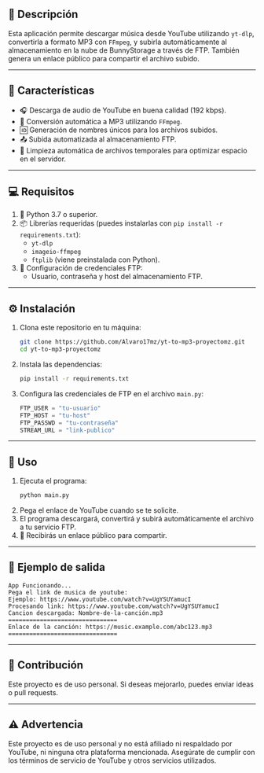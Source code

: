 
## 📖 Descripción
Esta aplicación permite descargar música desde YouTube utilizando `yt-dlp`, convertirla a formato MP3 con `FFmpeg`, y subirla automáticamente al almacenamiento en la nube de BunnyStorage a través de FTP. También genera un enlace público para compartir el archivo subido.

---

## 🌟 Características
- 🎧 Descarga de audio de YouTube en buena calidad (192 kbps).
- 🔄 Conversión automática a MP3 utilizando `FFmpeg`.
- 🆔 Generación de nombres únicos para los archivos subidos.
- 📤 Subida automatizada al almacenamiento FTP.
- 🧹 Limpieza automática de archivos temporales para optimizar espacio en el servidor.

---

## 💻 Requisitos
1. 🐍 Python 3.7 o superior.
2. 📦 Librerías requeridas (puedes instalarlas con `pip install -r requirements.txt`):
    - `yt-dlp`
    - `imageio-ffmpeg`
    - `ftplib` (viene preinstalada con Python).
3. 🔑 Configuración de credenciales FTP:
    - Usuario, contraseña y host del almacenamiento FTP.

---

## ⚙️ Instalación
1. Clona este repositorio en tu máquina:
    ```bash
    git clone https://github.com/Alvaro17mz/yt-to-mp3-proyectomz.git
    cd yt-to-mp3-proyectomz
    ```
2. Instala las dependencias:
    ```bash
    pip install -r requirements.txt
    ```
3. Configura las credenciales de FTP en el archivo `main.py`:
    ```python
    FTP_USER = "tu-usuario"
    FTP_HOST = "tu-host"
    FTP_PASSWD = "tu-contraseña"
    STREAM_URL = "link-publico"
    ```

---

## 🚀 Uso
1. Ejecuta el programa:
    ```bash
    python main.py
    ```
2. Pega el enlace de YouTube cuando se te solicite.
3. El programa descargará, convertirá y subirá automáticamente el archivo a tu servicio FTP.
4. 📎 Recibirás un enlace público para compartir.

---

## 📝 Ejemplo de salida
```plaintext
App Funcionando...
Pega el link de musica de youtube: 
Ejemplo: https://www.youtube.com/watch?v=UgYSUYamucI
Procesando link: https://www.youtube.com/watch?v=UgYSUYamucI
Cancion descargada: Nombre-de-la-canción.mp3
===============================
Enlace de la canción: https://music.example.com/abc123.mp3
===============================
```

---

## 🤝 Contribución
Este proyecto es de uso personal. Si deseas mejorarlo, puedes enviar ideas o pull requests.

---

## ⚠️ Advertencia
Este proyecto es de uso personal y no está afiliado ni respaldado por YouTube, ni ninguna otra plataforma mencionada. Asegúrate de cumplir con los términos de servicio de YouTube y otros servicios utilizados.